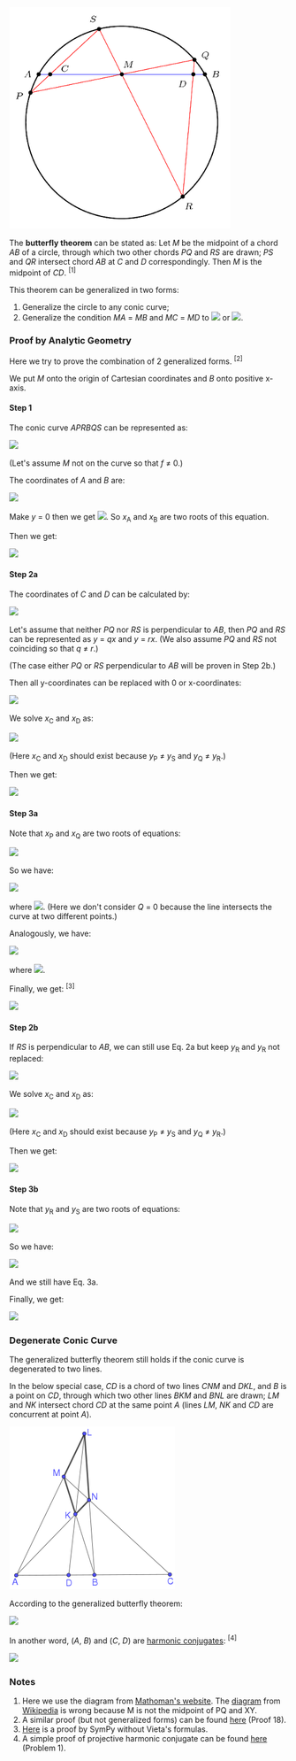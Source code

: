 <img src="diagrams/butterfly.png">

The **butterfly theorem** can be stated as: Let *M* be the midpoint of a chord *AB* of a circle, through which two other chords *PQ* and *RS* are drawn; *PS* and *QR* intersect chord *AB* at *C* and *D* correspondingly. Then *M* is the midpoint of *CD*. <sup>[1]</sup>

This theorem can be generalized in two forms:

1. Generalize the circle to any conic curve;
2. Generalize the condition *MA* = *MB* and *MC* = *MD* to <img src="https://latex.codecogs.com/gif.latex?\frac{1}{MA}-\frac{1}{MB}=\frac{1}{MC}-\frac{1}{MD}"> or <img src="https://latex.codecogs.com/gif.latex?\frac{1}{\overrightarrow{MA}}+\frac{1}{\overrightarrow{MB}}=\frac{1}{\overrightarrow{MC}}+\frac{1}{\overrightarrow{MD}}">.

### Proof by Analytic Geometry

Here we try to prove the combination of 2 generalized forms. <sup>[2]</sup>

We put *M* onto the origin of Cartesian coordinates and *B* onto positive x-axis.

#### Step 1

The conic curve *APRBQS* can be represented as:

<img src="https://latex.codecogs.com/gif.latex?ax^2+bxy+cy^2+dx+ey+f=0">

(Let's assume *M* not on the curve so that *f* ≠ 0.)

The coordinates of *A* and *B* are:

<img src="https://latex.codecogs.com/gif.latex?\begin{cases}x_\text{A}=\overrightarrow{MA}\\y_\text{A}=0\\x_\text{B}=\overrightarrow{MB}\\y_\text{B}=0\end{cases}">

Make *y* = 0 then we get <img src="https://latex.codecogs.com/gif.latex?ax^2+dx+f=0">. So *x*<sub>A</sub> and *x*<sub>B</sub> are two roots of this equation.

Then we get:

<img src="https://latex.codecogs.com/gif.latex?\frac{1}{\overrightarrow{MA}}+\frac{1}{\overrightarrow{MB}}=\frac{1}{x_\text{A}}+\frac{1}{x_\text{B}}=\frac{x_\text{A}+x_\text{B}}{x_\text{A}x_\text{B}}=-\frac{d}f">

#### Step 2a

The coordinates of *C* and *D* can be calculated by:

<img src="https://latex.codecogs.com/gif.latex?\begin{cases}x_\text{C}y_\text{P}+x_\text{P}y_\text{S}+x_\text{S}y_\text{C}=x_\text{P}y_\text{C}+x_\text{S}y_\text{P}+x_\text{C}y_\text{S}\\x_\text{D}y_\text{Q}+x_\text{Q}y_\text{R}+x_\text{R}y_\text{D}=x_\text{Q}y_\text{D}+x_\text{R}y_\text{Q}+x_\text{D}y_\text{R}\end{cases}">

Let's assume that neither *PQ* nor *RS* is perpendicular to *AB*, then *PQ* and *RS* can be represented as *y* = *qx* and *y* = *rx*. (We also assume *PQ* and *RS* not coinciding so that *q* ≠ *r*.)

(The case either *PQ* or *RS* perpendicular to *AB* will be proven in Step 2b.)

Then all y-coordinates can be replaced with 0 or x-coordinates:

<img src="https://latex.codecogs.com/gif.latex?\begin{cases}y_\text{C}=0\\y_\text{D}=0\\y_\text{P}=qx_\text{P}\\y_\text{Q}=qx_\text{Q}\\y_\text{R}=rx_\text{R}\\y_\text{S}=rx_\text{S}\end{cases}">

We solve *x*<sub>C</sub> and *x*<sub>D</sub> as:

<img src="https://latex.codecogs.com/gif.latex?\begin{cases}x_\text{C}=(q-r)x_\text{P}x_\text{S}/(qx_\text{P}-rx_\text{S})\\x_\text{D}=(q-r)x_\text{Q}x_\text{R}/(qx_\text{Q}-rx_\text{R})\end{cases}">

(Here *x*<sub>C</sub> and *x*<sub>D</sub> should exist because *y*<sub>P</sub> ≠ *y*<sub>S</sub> and *y*<sub>Q</sub> ≠ *y*<sub>R</sub>.)

Then we get:

<img src="https://latex.codecogs.com/gif.latex?\frac{1}{\overrightarrow{MC}}+\frac{1}{\overrightarrow{MD}}=\frac{1}{x_\text{C}}+\frac{1}{x_\text{D}}=\frac{x_\text{C}+x_\text{D}}{x_\text{C}x_\text{D}}=\frac{qx_\text{P}x_\text{Q}(x_\text{R}+x_\text{S})-r(x_\text{P}+x_\text{Q})x_\text{R}x_\text{S}}{(q-r)x_\text{P}x_\text{Q}x_\text{R}x_\text{S}}">

#### Step 3a

Note that *x*<sub>P</sub> and *x*<sub>Q</sub> are two roots of equations:

<img src="https://latex.codecogs.com/gif.latex?\begin{cases}ax^2+bxy+cy^2+dx+ey+f=0\\y=qx\end{cases}">

So we have:

<img src="https://latex.codecogs.com/gif.latex?\begin{cases}x_\text{P}x_\text{Q}=f/Q\\x_\text{P}+x_\text{Q}=-(d+eq)/Q\end{cases}\;\text{(Eq.%203a)}">

where <img src="https://latex.codecogs.com/gif.latex?Q=a+bq+cq^2">. (Here we don't consider *Q* = 0 because the line intersects the curve at two different points.)

Analogously, we have:

<img src="https://latex.codecogs.com/gif.latex?\begin{cases}x_\text{R}x_\text{S}=f/R\\x_\text{R}+x_\text{S}=-(d+er)/R\end{cases}">

where <img src="https://latex.codecogs.com/gif.latex?R=a+br+cr^2">.

Finally, we get: <sup>[3]</sup>

<img src="https://latex.codecogs.com/gif.latex?\dpi{150}\inline\frac{1}{\overrightarrow{MC}}+\frac{1}{\overrightarrow{MD}}=\frac{q(x_\text{P}x_\text{Q})(x_\text{R}+x_\text{S})-r(x_\text{P}+x_\text{Q})(x_\text{R}x_\text{S})}{(q-r)(x_\text{P}x_\text{Q})(x_\text{R}x_\text{S})}=-\frac{d}f=\frac{1}{\overrightarrow{MA}}+\frac{1}{\overrightarrow{MB}}">

#### Step 2b

If *RS* is perpendicular to *AB*, we can still use Eq. 2a but keep *y*<sub>R</sub> and *y*<sub>R</sub> not replaced:

<img src="https://latex.codecogs.com/gif.latex?\begin{cases}y_\text{C}=0\\y_\text{D}=0\\y_\text{P}=qx_\text{P}\\y_\text{Q}=qx_\text{Q}\\x_\text{R}=0\\x_\text{S}=0\end{cases}">

We solve *x*<sub>C</sub> and *x*<sub>D</sub> as:

<img src="https://latex.codecogs.com/gif.latex?\begin{cases}x_\text{C}=x_\text{P}y_\text{S}/(y_\text{S}-qx_\text{P})\\x_\text{D}=x_\text{Q}y_\text{R}/(y_\text{R}-qx_\text{Q})\end{cases}">

(Here *x*<sub>C</sub> and *x*<sub>D</sub> should exist because *y*<sub>P</sub> ≠ *y*<sub>S</sub> and *y*<sub>Q</sub> ≠ *y*<sub>R</sub>.)

Then we get:

<img src="https://latex.codecogs.com/gif.latex?\frac{1}{\overrightarrow{MC}}+\frac{1}{\overrightarrow{MD}}=\frac{1}{x_\text{C}}+\frac{1}{x_\text{D}}=\frac{x_\text{C}+x_\text{D}}{x_\text{C}x_\text{D}}=\frac{(x_\text{P}+x_\text{Q})y_\text{R}y_\text{S}-qx_\text{P}x_\text{Q}(y_\text{R}+y_\text{S})}{x_\text{P}x_\text{Q}y_\text{R}y_\text{S}}">

#### Step 3b

Note that *y*<sub>R</sub> and *y*<sub>S</sub> are two roots of equations:

<img src="https://latex.codecogs.com/gif.latex?\begin{cases}ax^2+bxy+cy^2+dx+ey+f=0\\x=0\end{cases}">

So we have:

<img src="https://latex.codecogs.com/gif.latex?\begin{cases}y_\text{R}y_\text{S}=f/c\\y_\text{R}+y_\text{S}=-e/c\end{cases}">

And we still have Eq. 3a.

Finally, we get:

<img src="https://latex.codecogs.com/gif.latex?\frac{1}{\overrightarrow{MC}}+\frac{1}{\overrightarrow{MD}}=\frac{(x_\text{P}+x_\text{Q})(y_\text{R}y_\text{S})-q(x_\text{P}x_\text{Q})(y_\text{R}+y_\text{S})}{(x_\text{P}x_\text{Q})(y_\text{R}y_\text{S})}=-\frac{d}f=\frac{1}{\overrightarrow{MA}}+\frac{1}{\overrightarrow{MB}}">

### Degenerate Conic Curve

The generalized butterfly theorem still holds if the conic curve is degenerated to two lines.

In the below special case, *CD* is a chord of two lines *CNM* and *DKL*, and *B* is a point on *CD*, through which two other lines *BKM* and *BNL* are drawn; *LM* and *NK* intersect chord *CD* at the same point *A* (lines *LM*, *NK* and *CD* are concurrent at point *A*).

<img src="diagrams/harmonic.png">

According to the generalized butterfly theorem:

<img src="https://latex.codecogs.com/gif.latex?\frac{1}{\overrightarrow{BC}}+\frac{1}{\overrightarrow{BD}}=\frac{2}{\overrightarrow{BA}}">

In another word, (*A*, *B*) and (*C*, *D*) are [harmonic conjugates](https://en.wikipedia.org/wiki/Projective_harmonic_conjugate): <sup>[4]</sup>

<img src="https://latex.codecogs.com/gif.latex?(A,B;C,D)=\frac{\overrightarrow{AC}\overrightarrow{BD}}{\overrightarrow{AD}\overrightarrow{BC}}=-1">

### Notes

1. Here we use the diagram from [Mathoman's website](http://www.mathoman.com/de/index.php/1529-verschiedene-sehnen-in-einem-kreis). The [diagram](https://en.wikipedia.org/wiki/File:Butterfly_theorem.svg) from [Wikipedia](https://en.wikipedia.org/wiki/Butterfly_theorem) is wrong because M is not the midpoint of PQ and XY.
2. A similar proof (but not generalized forms) can be found [here](https://www.cut-the-knot.org/pythagoras/Butterfly.shtml) (Proof 18).
3. [Here](projective/butterfly.py) is a proof by SymPy without Vieta's formulas.
4. A simple proof of projective harmonic conjugate can be found [here](https://www.imomath.com/index.php?options=628) (Problem 1).